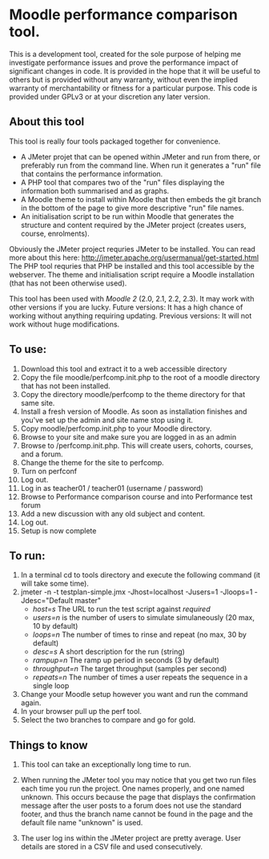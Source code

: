 Moodle performance comparison tool.
===================================

This is a development tool, created for the sole purpose of helping me investigate performance issues
and prove the performance impact of significant changes in code.
It is provided in the hope that it will be useful to others but is provided without any warranty,
without even the implied warranty of merchantability or fitness for a particular purpose.
This code is provided under GPLv3 or at your discretion any later version.

About this tool
---------------
This tool is really four tools packaged together for convenience.

* A JMeter projet that can be opened within JMeter and run from there, or preferably run from the command line. When run it generates a "run" file that contains the performance information.
* A PHP tool that compares two of the "run" files displaying the information both summarised and as graphs.
* A Moodle theme to install within Moodle that then embeds the git branch in the bottom of the page to give more descriptive "run" file names.
* An initialisation script to be run within Moodle that generates the structure and content required by the JMeter project (creates users, course, enrolments).

Obviously the JMeter project requries JMeter to be installed. You can read more about this here: http://jmeter.apache.org/usermanual/get-started.html
The PHP tool requries that PHP be installed and this tool accessible by the webserver.
The theme and initialisation script require a Moodle installation (that has not been otherwise used).

This tool has been used with _Moodle 2_ (2.0, 2.1, 2.2, 2.3). It may work with other versions if you are lucky.
Future versions: It has a high chance of working without anything requiring updating.
Previous versions: It will not work without huge modifications.

To use:
-------
1.  Download this tool and extract it to a web accessible directory
2.  Copy the file moodle/perfcomp.init.php to the root of a moodle directory that has not been installed.
3.  Copy the directory moodle/perfcomp to the theme directory for that same site.
4.  Install a fresh version of Moodle. As soon as installation finishes and you've set up the admin and site name stop using it.
5.  Copy moodle/perfcomp.init.php to your Moodle directory.
6.  Browse to your site and make sure you are logged in as an admin
7.  Browse to /perfcomp.init.php. This will create users, cohorts, courses, and a forum.
8.  Change the theme for the site to perfcomp.
9.  Turn on perfconf
10. Log out.
11. Log in as teacher01 / teacher01 (username / password)
12. Browse to Performance comparison course and into Performance test forum
13. Add a new discussion with any old subject and content.
14. Log out.
15. Setup is now complete

To run:
-------
1.  In a terminal cd to tools directory and execute the following command (it will take some time).
2.  jmeter -n -t testplan-simple.jmx -Jhost=localhost -Jusers=1 -Jloops=1 -Jdesc="Default master"
    * _host=s_ The URL to run the test script against _required_
    * _users=n_ is the number of users to simulate simulaneously (20 max, 10 by default)
    * _loops=n_ The number of times to rinse and repeat (no max, 30 by default)
    * _desc=s_ A short description for the run (string)
    * _rampup=n_ The ramp up period in seconds (3 by default)
    * _throughput=n_ The target throughput (samples per second)
    * _repeats=n_ The number of times a user repeats the sequence in a single loop
3.  Change your Moodle setup however you want and run the command again.
4.  In your browser pull up the perf tool.
5.  Select the two branches to compare and go for gold.

Things to know
--------------
1. This tool can take an exceptionally long time to run.

2. When running the JMeter tool you may notice that you get two run files each time you run the project. One names properly, and one named unknown.
   This occurs because the page that displays the confirmation message after the user posts to a forum does not use the standard footer, and thus
   the branch name cannot be found in the page and the default file name "unknown" is used.

3. The user log ins within the JMeter project are pretty average. User details are stored in a CSV file and used consecutively.
